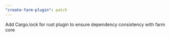 ```yaml
---
"create-farm-plugin": patch
---
```


Add Cargo.lock for rust plugin to ensure dependency consistency with farm core
